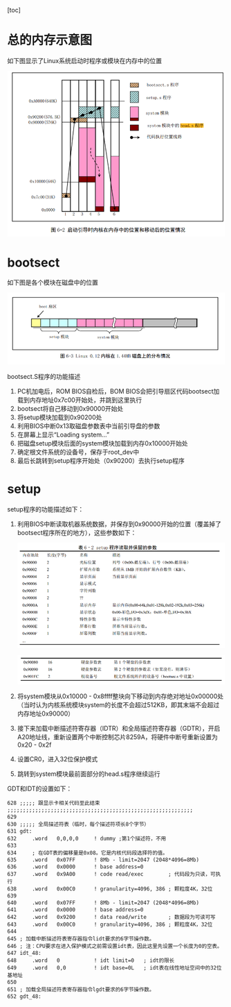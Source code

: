 [toc]

# 总的内存示意图

如下图显示了Linux系统启动时程序或模块在内存中的位置

![](../images/os/image-20200520094406115.png)



# bootsect

如下图是各个模块在磁盘中的位置

![](../images/os/image-20200520095008243.png)

bootsect.S程序的功能描述

1. PC机加电后，ROM BIOS自检后，BOM BIOS会把引导扇区代码bootsect加载到内存地址0x7c00开始处，并跳到这里执行
2. bootsect将自己移动到0x90000开始处
3. 将setup模块加载到0x90200处
4. 利用BIOS中断0x13取磁盘参数表中当前引导盘的参数
5. 在屏幕上显示“Loading system...”
6. 把磁盘setup模块后面的system模块加载到内存0x10000开始处
7. 确定根文件系统的设备号，保存于root_dev中
8. 最后长跳转到setup程序开始处（0x90200）去执行setup程序



# setup

setup程序的功能描述如下：

1. 利用BIOS中断读取机器系统数据，并保存到0x90000开始的位置（覆盖掉了bootsect程序所在的地方），这些参数如下：

   ![](../images/os/image-20200520145527379.png)

   ![](../images/os/image-20200520145542628.png)

2. 将system模块从0x10000 - 0x8ffff整块向下移动到内存绝对地址0x00000处（当时认为内核系统模块system的长度不会超过512KB，即其末端不会超过内存地址0x90000）
3. 接下来加载中断描述符寄存器（IDTR）和全局描述符寄存器（GDTR），开启A20地址线，重新设置两个中断控制芯片8259A，将硬件中断号重新设置为0x20 - 0x2f
4. 设置CR0，进入32位保护模式
5. 跳转到system模块最前面部分的head.s程序继续运行

GDT和IDT的设置如下：

```assembly
628 ;;;;; 跟显示卡相关代码至此结束 ;;;;;;;;;;;;;;;;;;;;;;;;;;;;;;;;;;;;;;;;;;;;;;;;;;;;;;;;;;;;
629 
630 ;;;;; 全局描述符表（临时，每个描述符项长8个字节）
631 gdt:
632     .word   0,0,0,0     ! dummy ;第1个描述符，不用
633 
634     ; 在GDT表的偏移量是0x08。它是内核代码段选择符的值。
635     .word   0x07FF      ! 8Mb - limit=2047 (2048*4096=8Mb)
636     .word   0x0000      ! base address=0
637     .word   0x9A00      ! code read/exec        ; 代码段为只读，可执行
638     .word   0x00C0      ! granularity=4096, 386 ; 颗粒度4K，32位
639 
640     .word   0x07FF      ! 8Mb - limit=2047 (2048*4096=8Mb)
641     .word   0x0000      ! base address=0
642     .word   0x9200      ! data read/write       ; 数据段为可读可写
643     .word   0x00C0      ! granularity=4096, 386 ; 颗粒度4K，32位
644 
645 ; 加载中断描述符表寄存器指令lidt要求的6字节操作数。
646 ; 注：CPU要求在进入保护模式之前需设置idt表，因此这里先设置一个长度为0的空表。
647 idt_48:
648     .word   0           ! idt limit=0   ; idt的限长
649     .word   0,0         ! idt base=0L   ; idt表在线性地址空间中的32位基地址
650 
651 ; 加载全局描述符表寄存器指令lgdt要求的6字节操作数。
652 gdt_48:
```



